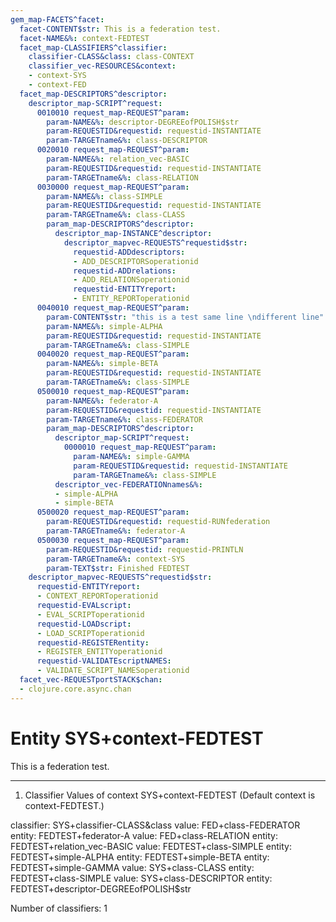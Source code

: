 ```yaml
---
gem_map-FACETS^facet:
  facet-CONTENT$str: This is a federation test.
  facet-NAME&%: context-FEDTEST
  facet_map-CLASSIFIERS^classifier:
    classifier-CLASS&class: class-CONTEXT
    classifier_vec-RESOURCES&context:
    - context-SYS
    - context-FED
  facet_map-DESCRIPTORS^descriptor:
    descriptor_map-SCRIPT^request:
      0010010 request_map-REQUEST^param:
        param-NAME&%: descriptor-DEGREEofPOLISH$str
        param-REQUESTID&requestid: requestid-INSTANTIATE
        param-TARGETname&%: class-DESCRIPTOR
      0020010 request_map-REQUEST^param:
        param-NAME&%: relation_vec-BASIC
        param-REQUESTID&requestid: requestid-INSTANTIATE
        param-TARGETname&%: class-RELATION
      0030000 request_map-REQUEST^param:
        param-NAME&%: class-SIMPLE
        param-REQUESTID&requestid: requestid-INSTANTIATE
        param-TARGETname&%: class-CLASS
        param_map-DESCRIPTORS^descriptor:
          descriptor_map-INSTANCE^descriptor:
            descriptor_mapvec-REQUESTS^requestid$str:
              requestid-ADDdescriptors:
              - ADD_DESCRIPTORSoperationid
              requestid-ADDrelations:
              - ADD_RELATIONSoperationid
              requestid-ENTITYreport:
              - ENTITY_REPORToperationid
      0040010 request_map-REQUEST^param:
        param-CONTENT$str: "this is a test same line \ndifferent line"
        param-NAME&%: simple-ALPHA
        param-REQUESTID&requestid: requestid-INSTANTIATE
        param-TARGETname&%: class-SIMPLE
      0040020 request_map-REQUEST^param:
        param-NAME&%: simple-BETA
        param-REQUESTID&requestid: requestid-INSTANTIATE
        param-TARGETname&%: class-SIMPLE
      0500010 request_map-REQUEST^param:
        param-NAME&%: federator-A
        param-REQUESTID&requestid: requestid-INSTANTIATE
        param-TARGETname&%: class-FEDERATOR
        param_map-DESCRIPTORS^descriptor:
          descriptor_map-SCRIPT^request:
            0000010 request_map-REQUEST^param:
              param-NAME&%: simple-GAMMA
              param-REQUESTID&requestid: requestid-INSTANTIATE
              param-TARGETname&%: class-SIMPLE
          descriptor_vec-FEDERATIONnames&%:
          - simple-ALPHA
          - simple-BETA
      0500020 request_map-REQUEST^param:
        param-REQUESTID&requestid: requestid-RUNfederation
        param-TARGETname&%: federator-A
      0500030 request_map-REQUEST^param:
        param-REQUESTID&requestid: requestid-PRINTLN
        param-TARGETname&%: context-SYS
        param-TEXT$str: Finished FEDTEST
    descriptor_mapvec-REQUESTS^requestid$str:
      requestid-ENTITYreport:
      - CONTEXT_REPORToperationid
      requestid-EVALscript:
      - EVAL_SCRIPToperationid
      requestid-LOADscript:
      - LOAD_SCRIPToperationid
      requestid-REGISTERentity:
      - REGISTER_ENTITYoperationid
      requestid-VALIDATEscriptNAMES:
      - VALIDATE_SCRIPT_NAMESoperationid
  facet_vec-REQUESTportSTACK$chan:
  - clojure.core.async.chan
---
```

# Entity SYS+context-FEDTEST

This is a federation test.

---
1. Classifier Values of context SYS+context-FEDTEST
(Default context is context-FEDTEST.)

classifier:  SYS+classifier-CLASS&class
  value:       FED+class-FEDERATOR
    entity:      FEDTEST+federator-A
  value:       FED+class-RELATION
    entity:      FEDTEST+relation_vec-BASIC
  value:       FEDTEST+class-SIMPLE
    entity:      FEDTEST+simple-ALPHA
    entity:      FEDTEST+simple-BETA
    entity:      FEDTEST+simple-GAMMA
  value:       SYS+class-CLASS
    entity:      FEDTEST+class-SIMPLE
  value:       SYS+class-DESCRIPTOR
    entity:      FEDTEST+descriptor-DEGREEofPOLISH$str

Number of classifiers: 1

